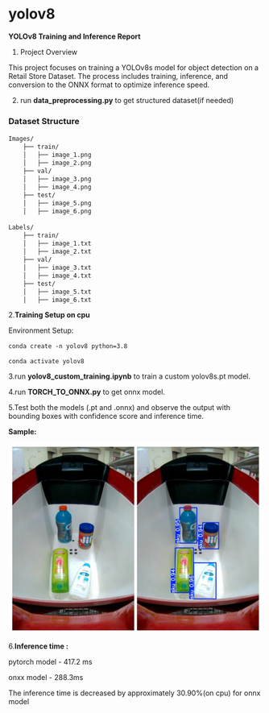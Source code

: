 # yolov8

**YOLOv8 Training and Inference Report**

1. Project Overview

This project focuses on training a YOLOv8s model for object detection on a Retail Store Dataset. The process includes training, inference, and conversion to the ONNX format to optimize inference speed.

2. run **data_preprocessing.py** to get structured dataset(if needed)

### Dataset Structure

```
Images/
    ├── train/
    │   ├── image_1.png
    │   ├── image_2.png
    ├── val/
    │   ├── image_3.png
    │   ├── image_4.png
    ├── test/
    │   ├── image_5.png
    │   ├── image_6.png

Labels/
    ├── train/
    │   ├── image_1.txt
    │   ├── image_2.txt
    ├── val/
    │   ├── image_3.txt
    │   ├── image_4.txt
    ├── test/
    │   ├── image_5.txt
    │   ├── image_6.txt
```

2.**Training Setup on cpu**

Environment Setup:
```
conda create -n yolov8 python=3.8
```
```
conda activate yolov8 
```

3.run **yolov8_custom_training.ipynb** to train a custom yolov8s.pt model.

4.run **TORCH_TO_ONNX.py** to get onnx model.

5.Test both the models (.pt and .onnx) and observe the output with bounding boxes with confidence score and inference time.

**Sample:**

![Dataset Structure](https://github.com/akhila-shaik/yolov8_training/blob/master/image.jpg)

6.**Inference time :**

pytorch model - 417.2 ms

onxx model - 288.3ms

The inference time is decreased by approximately 30.90%(on cpu) for onnx model






